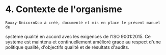 # 4. Contexte de l'organisme

    Roxxy-Unicorn&co à créé, documenté et mis en place le présent manuel de
  système qualité en accord avec les exigences de l'ISO 9001:2015. Ce système
  est maintenu et continuellement amélioré grace au respect d'une politique
  qualité, d'objectifs qualité et de résultats d'audits.

    

